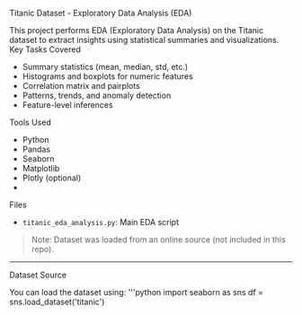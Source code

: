 Titanic Dataset - Exploratory Data Analysis (EDA)

This project performs EDA (Exploratory Data Analysis) on the Titanic dataset to extract insights using statistical summaries and visualizations.
 Key Tasks Covered

- Summary statistics (mean, median, std, etc.)
- Histograms and boxplots for numeric features
- Correlation matrix and pairplots
- Patterns, trends, and anomaly detection
- Feature-level inferences

Tools Used

- Python
- Pandas
- Seaborn
- Matplotlib
- Plotly (optional)
- 
Files

- `titanic_eda_analysis.py`: Main EDA script

> Note: Dataset was loaded from an online source (not included in this repo).

---

Dataset Source

You can load the dataset using:
'''python
import seaborn as sns
df = sns.load_dataset('titanic')
